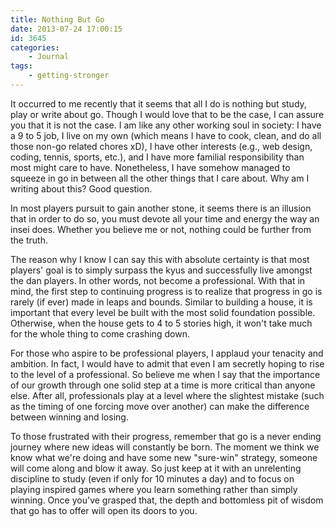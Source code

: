 ```yaml
---
title: Nothing But Go
date: 2013-07-24 17:00:15
id: 3645
categories:
	- Journal
tags:
	- getting-stronger
---
```


It occurred to me recently that it seems that all I do is nothing but study, play or write about go. Though I would love that to be the case, I can assure you that it is not the case. I am like any other working soul in society: I have a 9 to 5 job, I live on my own (which means I have to cook, clean, and do all those non-go related chores xD), I have other interests (e.g., web design, coding, tennis, sports, etc.), and I have more familial responsibility than most might care to have. Nonetheless, I have somehow managed to squeeze in go in between all the other things that I care about. Why am I writing about this? Good question.

In most players pursuit to gain another stone, it seems there is an illusion that in order to do so, you must devote all your time and energy the way an insei does. Whether you believe me or not, nothing could be further from the truth.

The reason why I know I can say this with absolute certainty is that most players' goal is to simply surpass the kyus and successfully live amongst the dan players. In other words, not become a professional. With that in mind, the first step to continuing progress is to realize that progress in go is rarely (if ever) made in leaps and bounds. Similar to building a house, it is important that every level be built with the most solid foundation possible. Otherwise, when the house gets to 4 to 5 stories high, it won't take much for the whole thing to come crashing down.

For those who aspire to be professional players, I applaud your tenacity and ambition. In fact, I would have to admit that even I am secretly hoping to rise to the level of a professional. So believe me when I say that the importance of our growth through one solid step at a time is more critical than anyone else. After all, professionals play at a level where the slightest mistake (such as the timing of one forcing move over another) can make the difference between winning and losing.

To those frustrated with their progress, remember that go is a never ending journey where new ideas will constantly be born. The moment we think we know what we're doing and have some new "sure-win" strategy, someone will come along and blow it away. So just keep at it with an unrelenting discipline to study (even if only for 10 minutes a day) and to focus on playing inspired games where you learn something rather than simply winning. Once you've grasped that, the depth and bottomless pit of wisdom that go has to offer will open its doors to you.